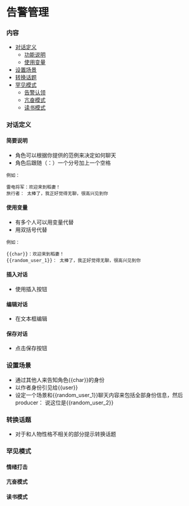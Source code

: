 
# 告警管理

### 内容

- [对话定义](#对话定义)
  - [功能说明](#简要说明)
  - [使用变量](#使用变量)
- [设置场景](#设置场景)
- [转换话题](#转换话题)
- [罕见模式](#罕见模式)
  - [告警认领](#告警认领)
  - [亢奋模式](#亢奋模式)
  - [读书模式](#读书模式)


### 对话定义

####  简要说明
- 角色可以根据你提供的范例来决定如何聊天
- 角色后跟随（：）一个分号加上一个空格

```
例如：

雷电将军：欢迎来到稻妻！
旅行者： 太棒了，我正好觉得无聊，很高兴见到你
```

#### 使用变量

- 有多个人可以用变量代替
- 用双括号代替

```
例如：

{{char}}：欢迎来到稻妻！
{{random_user_1}}： 太棒了，我正好觉得无聊，很高兴见到你
```

#### 插入对话
- 使用插入按钮
#### 编辑对话
- 在文本框编辑
#### 保存对话
- 点击保存按钮

### 设置场景

- 通过其他人来告知角色{{char}}的身份
- 以作者身份引见给{{user}}
- 设定一个场景和{{random_user_1}}聊天内容来包括全部身份信息，然后producer： 说这位是{{random_user_2}}



### 转换话题

- 对于和人物性格不相关的部分提示转换话题


### 罕见模式



#### 情绪打击

#### 亢奋模式

#### 读书模式



